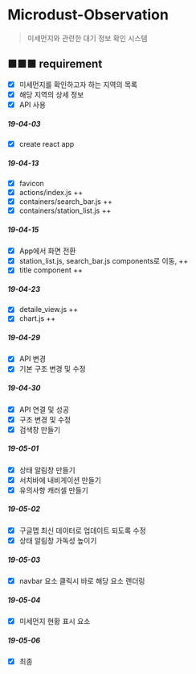 # Microdust-Observation
> 미세먼지와 관련한 대기 정보 확인 시스템

## ■■■ requirement

- [x] 미세먼지를 확인하고자 하는 지역의 목록
- [x] 해당 지역의 상세 정보
- [x] API 사용

##### 19-04-03

- [x] create react app

##### 19-04-13

- [x] favicon
- [x] actions/index.js ++
- [x] containers/search_bar.js ++
- [x] containers/station_list.js ++

##### 19-04-15

- [x] App에서 화면 전환
- [x] station_list.js, search_bar.js components로 이동, ++
- [x] title component ++

##### 19-04-23

- [x] detaile_view.js ++
- [x] chart.js ++

##### 19-04-29

- [x] API 변경
- [x] 기본 구조 변경 및 수정

##### 19-04-30

- [x] API 연결 및 성공
- [x] 구조 변경 및 수정
- [x] 검색창 만들기

##### 19-05-01

- [x] 상태 알림창 만들기
- [x] 서치바에 내비게이션 만들기
- [x] 유의사항 캐러셀 만들기

##### 19-05-02

- [x] 구글맵 최신 데이터로 업데이트 되도록 수정
- [x] 상태 알림창 가독성 높이기

##### 19-05-03

- [x] navbar 요소 클릭시 바로 해당 요소 렌더링

##### 19-05-04

- [x] 미세먼지 현황 표시 요소

##### 19-05-06

- [x] 최종